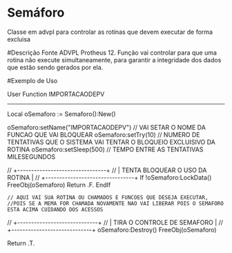 # Semáforo 
Classe em advpl para controlar as rotinas que devem executar de forma excluisa


#Descrição
Fonte ADVPL Protheus 12. Função vai controlar para que uma rotina não execute simultaneamente, 
para garantir a integridade dos dados que estão sendo gerados por ela.

#Exemplo de Uso

User Function IMPORTACAODEPV
****************************
Local oSemaforo :=  Semaforo():New() 

oSemaforo:setName("IMPORTACAODEPV") // VAI SETAR O NOME DA FUNCAO QUE VAI BLOQUEAR
oSemaforo:setTry(10) // NUMERO DE TENTATIVAS QUE O SISTEMA VAI TENTAR O BLOQUEIO EXCLUISIVO DA ROTINA
oSemaforo:setSleep(500) // TEMPO ENTRE AS TENTATIVAS MILESEGUNDOS

// +--------------------------------+
// | TENTA BLOQUEAR O USO DA ROTINA |
// +--------------------------------+
If !oSemaforo:LockData()
  FreeObj(oSemaforo)
	Return .F.
EndIf

    // AQUI VAI SUA ROTINA OU CHAMADOS E FUNCOES QUE DESEJA EXECUTAR, 
    //POIS SE A MEMA FOR CHAMADA NOVAMENTE NAO VAI LIBERAR POIS O SEMAFORO ESTA ACIMA CUIDANDO DOS ACESSOS

// +-----------------------------+
// | TIRA O CONTROLE DE SEMAFORO |
// +-----------------------------+
oSemaforo:Destroy()
FreeObj(oSemaforo)

Return .T.
